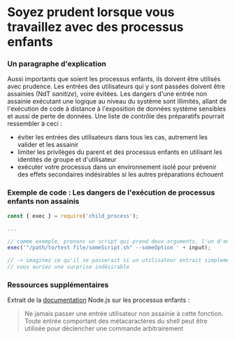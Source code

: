 # Soyez prudent lorsque vous travaillez avec des processus enfants

### Un paragraphe d'explication

Aussi importants que soient les processus enfants, ils doivent être utilisés avec prudence. Les entrées des utilisateurs qui y sont passées doivent être assainies (NdT *sanitize*), voire évitées. 
Les dangers d'une entrée non assainie exécutant une logique au niveau du système sont illimités, allant de l'exécution de code à distance à l'exposition de données système sensibles et aussi de perte de données.
Une liste de contrôle des préparatifs pourrait ressembler à ceci : 

- éviter les entrées des utilisateurs dans tous les cas, autrement les valider et les assainir 
- limiter les privilèges du parent et des processus enfants en utilisant les identités de groupe et d'utilisateur
- exécuter votre processus dans un environnement isolé pour prévenir des effets secondaires indésirables si les autres préparations échouent

### Exemple de code : Les dangers de l'exécution de processus enfants non assainis

```javascript
const { exec } = require('child_process');

...

// comme exemple, prenons un script qui prend deux arguments, l'un d'entre eux est une entrée utilisateur non assainie
exec('"/path/to/test file/someScript.sh" --someOption ' + input);

// -> imaginez ce qu'il se passerait si un utilisateur entrait simplement quelque chose comme '&& rm -rf --no-preserve-root /'
// vous auriez une surprise indésirable
```

### Ressources supplémentaires

Extrait de la [documentation](https://nodejs.org/dist/latest-v8.x/docs/api/child_process.html#child_process_child_process_exec_command_options_callback) Node.js sur les processus enfants :

> Ne jamais passer une entrée utilisateur non assainie à cette fonction. Toute entrée comportant des métacaractères du shell peut être utilisée pour déclencher une commande arbitrairement 